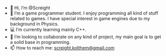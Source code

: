 - :pig: Hi, I’m @Screight
- 👀 I’m a game programmer student. I enjoy programming all kind of stuff related to games. I have special interest in game engines due to my background in Physics. 
- :computer: I’m currently learning mainly C++.
- 💞️ I’m looking to collaborate on any kind of project, my main goal is to get a solid base in programming.
- 📫 How to reach me: 
                      screight.kolthem@gmail.com

